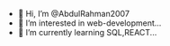 - 👋 Hi, I’m @AbdulRahman2007
- 👀 I’m interested in web-development...
- 🌱 I’m currently learning SQL,REACT...


<!---
AbdulRahman2007/AbdulRahman2007 is a ✨ special ✨ repository because its `README.md` (this file) appears on your GitHub profile.
You can click the Preview link to take a look at your changes.
--->
